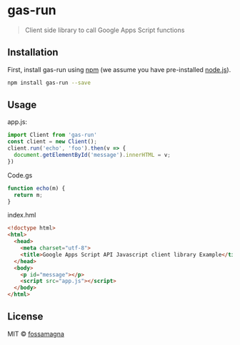 # gas-run

> Client side library to call Google Apps Script functions

## Installation

First, install gas-run using [npm](https://www.npmjs.com/) (we assume you have pre-installed [node.js](https://nodejs.org/)).

```sh
npm install gas-run --save
```

## Usage

app.js:
```js
import Client from 'gas-run'
const client = new Client();
client.run('echo', 'foo').then(v => {
  document.getElementById('message').innerHTML = v;
})
```

Code.gs
```js
function echo(m) {
  return m;
}
```

index.hml
```html
<!doctype html>
<html>
  <head>
    <meta charset="utf-8">
    <title>Google Apps Script API Javascript client library Example</title>
  </head>
  <body>
    <p id="message"></p>
    <script src="app.js"></script>
  </body>
</html>
```

## License

MIT © [fossamagna](https://github.com/fossamagna)
